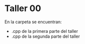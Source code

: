 # Taller 00
En la carpeta se encuentran:
- .cpp de la primera parte del taller
- .cpp de la segunda parte del taller

